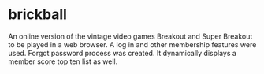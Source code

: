 # brickball
An online version of the vintage video games Breakout and Super Breakout to be played in a web browser.
A log in and other membership features were used.  Forgot password process was created.
It dynamically displays a member score top ten list as well.
